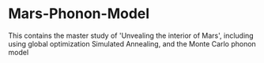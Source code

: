 # Mars-Phonon-Model
This contains the master study of 'Unvealing the interior of Mars', including using global optimization Simulated Annealing, and the Monte Carlo phonon model
